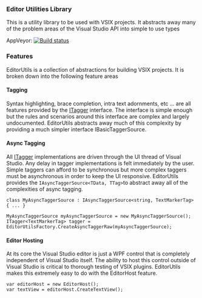 ### Editor Utilities Library

This is a utility library to be used with VSIX projects.  It abstracts away many of the problem areas of the Visual Studio API into simple to use types

AppVeyor: [![Build status](https://ci.appveyor.com/api/projects/status/vbgvb4ixgwbld943)](https://ci.appveyor.com/project/jaredpar/editorutils)

### Features

EditorUtils is a collection of abstractions for building VSIX projects.  It is broken down into the following feature areas 

#### Tagging

Syntax highlighting, brace completion, intra text adornments, etc ... are all features provided by the [ITagger<T>](http://msdn.microsoft.com/en-us/library/dd885020.aspx) interface.  The interface is simple enough but the rules and scenarios around this interface are complex and largely undocumented.  EditorUtils abstracts away much of this complexity by providing a much simpler interface IBasicTaggerSource<T>.  

#### Async Tagging

All [ITagger<T>](http://msdn.microsoft.com/en-us/library/dd885020.aspx) implementations are driven through the UI thread of Visual Studio.  Any delay in tagger implementations is felt immediately by the user.  Simple taggers can afford to be synchronous but more complex taggers must be asynchronous in order to keep the UI responsive.  EditorUtils provides the `IAsyncTaggerSource<TData, TTag>`to abstract away all of the complexities of async tagging. 

```
class MyAsyncTaggerSource : IAsyncTaggerSource<string, TextMarkerTag> { ... } 

MyAsyncTaggerSource myAsyncTaggerSource = new MyAsyncTaggerSource();
ITagger<TextMarkerTag> tagger = EditorUtilsFactory.CreateAsyncTaggerRaw(myAsyncTaggerSource);
```


#### Editor Hosting

At its core the Visual Studio editor is just a WPF control that is completely independent of Visual Studio itself.  The ability to host this control outside of Visual Studio is critical to thorough testing of VSIX plugins.  EditorUtils makes this extremely easy to do with the EditorHost feature.

```
var editorHost = new EditorHost();
var textView = editorHost.CreateTextView(); 
```

